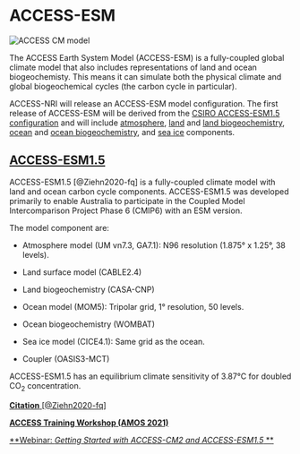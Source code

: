 # <div class="highlight-bg">ACCESS-ESM</div>

<!-- {% include "call_contribute.md" %} -->

<img src="../../../assets/model-config-logos/access-esm-config.png" alt="ACCESS CM model" class="image-background center-img with-border with-padding"></img>

The ACCESS Earth System Model (ACCESS-ESM) is a fully-coupled global climate model that also includes representations of land and ocean biogeochemisty. This means it can simulate both the physical climate and global biogeochemical cycles (the carbon cycle in particular).

ACCESS-NRI will release an ACCESS-ESM model configuration. The first release of ACCESS-ESM will be derived from the [CSIRO ACCESS-ESM1.5 configuration](#access-esm15) and will include [atmosphere], [land] and [land biogeochemistry], [ocean] and [ocean biogeochemistry], and [sea ice] components.

## [ACCESS-ESM1.5]

ACCESS-ESM1.5 [@Ziehn2020-fq] is a fully-coupled climate model with land and ocean carbon cycle components. ACCESS-ESM1.5 was developed primarily to enable Australia to participate in the Coupled Model Intercomparison Project Phase 6 (CMIP6) with an ESM version.

The model component are:

- Atmosphere model (UM vn7.3, GA7.1): N96 resolution (1.875° x 1.25°, 38 levels).

- Land surface model (CABLE2.4)

- Land biogeochemistry (CASA-CNP)

- Ocean model (MOM5): Tripolar grid, 1° resolution, 50 levels.

- Ocean biogeochemistry (WOMBAT)

- Sea ice model (CICE4.1): Same grid as the ocean.

- Coupler (OASIS3-MCT)

ACCESS-ESM1.5 has an equilibrium climate sensitivity of 3.87°C for doubled CO<sub>2</sub> concentration.

[**Citation** [@Ziehn2020-fq]][ACCESS-ESM1.5-cite]

[**ACCESS Training Workshop (AMOS 2021)**][ACCESS-AMOS-Workshop]

[**Webinar: *Getting Started with ACCESS-CM2 and ACCESS-ESM1.5* **][ACCESS-ESM1.5-tute]

[atmosphere]: ../model_components/atmosphere.md
[land]: ../model_components/land.md
[land biogeochemistry]: ../model_components/bgc_land.md
[ocean]: ../model_components/ocean.md
[ocean biogeochemistry]: ../model_components/bgc_ocean.md
[sea ice]: ../model_components/sea-ice.md

[ACCESS-ESM1.5]: https://research.csiro.au/access/about/esm1-5/
[ACCESS-ESM1.5-cite]: https://www.publish.csiro.au/es/ES19035
[ACCESS-ESM1.5-tute]: https://nespclimate.com.au/wp-content/uploads/2020/10/Webinar-slides-Getting_started_with_ACCESS.pdf
[ACCESS-AMOS-Workshop]: https://confluence.csiro.au/display/ACCESS/Setting+up+for+ACCESS-ESM1.5
